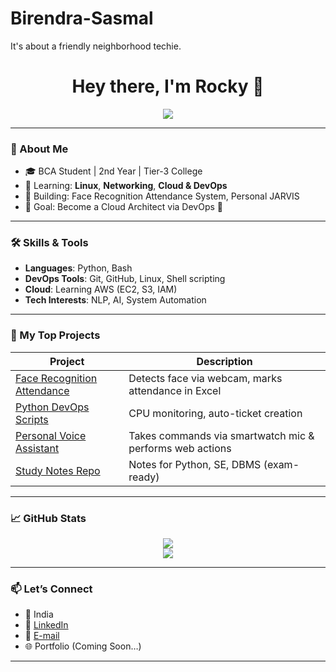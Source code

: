 # Birendra-Sasmal
It's about a friendly neighborhood techie.
<h1 align="center">Hey there, I'm Rocky 👋</h1>

<p align="center">
  <img src="https://readme-typing-svg.herokuapp.com/?lines=Aspiring+Cloud+Architect;DevOps+in+Progress;Python+Automation+Lover;Future+AI+Engineer&center=true&width=500&height=45" />
</p>

---

### 🚀 About Me

- 🎓 BCA Student | 2nd Year | Tier-3 College
- 🧠 Learning: **Linux**, **Networking**, **Cloud & DevOps**
- 🤖 Building: Face Recognition Attendance System, Personal JARVIS
- 🎯 Goal: Become a Cloud Architect via DevOps 🚀

---

### 🛠️ Skills & Tools

- **Languages**: Python, Bash
- **DevOps Tools**: Git, GitHub, Linux, Shell scripting
- **Cloud**: Learning AWS (EC2, S3, IAM)
- **Tech Interests**: NLP, AI, System Automation

---

### 📂 My Top Projects

| Project | Description |
|--------|-------------|
| [Face Recognition Attendance](https://github.com/birenwithbrain/face-attendance) | Detects face via webcam, marks attendance in Excel |
| [Python DevOps Scripts](https://github.com/birenwithbrain/devops-scripts) | CPU monitoring, auto-ticket creation |
| [Personal Voice Assistant](https://github.com/birenwithbrain/jarvis-ai) | Takes commands via smartwatch mic & performs web actions |
| [Study Notes Repo](https://github.com/birenwithbrain/bca-notes) | Notes for Python, SE, DBMS (exam-ready) |

---

### 📈 GitHub Stats

<p align="center">
  <img src="https://github-readme-stats.vercel.app/api?username=birenwithbrain&show_icons=true&theme=tokyonight" />
  <br>
  <img src="https://github-readme-streak-stats.herokuapp.com/?user=birenwithbrain&theme=tokyonight" />
</p>

---

### 📫 Let’s Connect

- 📍 India
- 💼 [LinkedIn](https://linkedin.com/in/birendra-sasmal)
- 📧 [E-mail](birendrasasmal13@gmail.com)
- 🌐 Portfolio (Coming Soon…)

---



